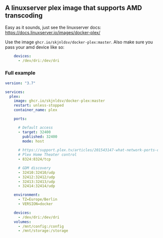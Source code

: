 ## A linuxserver plex image that supports AMD transcoding

Easy as it sounds, just see the linuxserver docs: https://docs.linuxserver.io/images/docker-plex/

Use the image `ghcr.io/skjnldsv/docker-plex:master`.
Also make sure you pass your amd device like so:

```yml
    devices:
      - /dev/dri:/dev/dri
```

### Full example
```yml
version: "3.7"

services:
  plex:
    image: ghcr.io/skjnldsv/docker-plex:master
    restart: unless-stopped
    container_name: plex

    ports:

      # Default access
      - target: 32400
        published: 32400
        mode: host
 
      # https://support.plex.tv/articles/201543147-what-network-ports-do-i-need-to-allow-through-my-firewall/
      # Plex Home Theater control
      - 8324:8324/tcp

      # GDM discovery
      - 32410:32410/udp
      - 32412:32412/udp
      - 32413:32413/udp
      - 32414:32414/udp

    environment:
      - TZ=Europe/Berlin
      - VERSION=docker

    devices:
      - /dev/dri:/dev/dri
    volumes:
      - /mnt/config:/config
      - /mnt/storage:/storage
```
